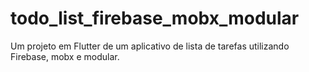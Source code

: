 # todo_list_firebase_mobx_modular

Um projeto em Flutter de um aplicativo de lista de tarefas utilizando Firebase, mobx e modular.


